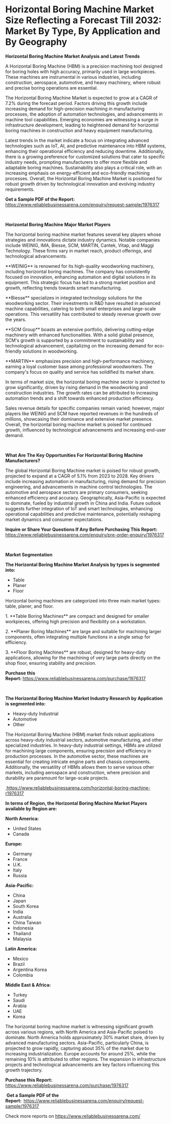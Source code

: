 <p><h1>Horizontal Boring Machine Market Size Reflecting a Forecast Till 2032: Market By Type, By Application and By Geography</h1></p><p><strong>Horizontal Boring Machine Market Analysis and Latest Trends</strong></p>
<p><p>A Horizontal Boring Machine (HBM) is a precision machining tool designed for boring holes with high accuracy, primarily used in large workpieces. These machines are instrumental in various industries, including construction, aerospace, automotive, and heavy machinery, where robust and precise boring operations are essential.</p><p>The Horizontal Boring Machine Market is expected to grow at a CAGR of 7.2% during the forecast period. Factors driving this growth include increasing demand for high-precision machining in manufacturing processes, the adoption of automation technologies, and advancements in machine tool capabilities. Emerging economies are witnessing a surge in infrastructure development, leading to heightened demand for horizontal boring machines in construction and heavy equipment manufacturing.</p><p>Latest trends in the market indicate a focus on integrating advanced technologies such as IoT, AI, and predictive maintenance into HBM systems, enhancing their operational efficiency and reducing downtime. Additionally, there is a growing preference for customized solutions that cater to specific industry needs, prompting manufacturers to offer more flexible and adaptable boring machines. Sustainability also plays a critical role, with an increasing emphasis on energy-efficient and eco-friendly machining processes. Overall, the Horizontal Boring Machine Market is positioned for robust growth driven by technological innovation and evolving industry requirements.</p></p>
<p><strong>Get a Sample PDF of the Report:&nbsp;</strong> <a href="https://www.reliablebusinessarena.com/enquiry/request-sample/1976317?utm_campaign=2288&utm_medium=2&utm_source=Github&utm_content=ia&utm_term=20022025&utm_id=horizontal-boring-machine">https://www.reliablebusinessarena.com/enquiry/request-sample/1976317</a></p>
<p>&nbsp;</p>
<p><strong>Horizontal Boring Machine Major Market Players</strong></p>
<p><p>The horizontal boring machine market features several key players whose strategies and innovations dictate industry dynamics. Notable companies include WEINIG, IMA, Biesse, SCM, MARTIN, Cantek, Vitap, and Maggi Technology. These firms vary in market reach, product offerings, and technological advancements.</p><p>**WEINIG** is renowned for its high-quality woodworking machinery, including horizontal boring machines. The company has consistently focused on innovation, enhancing automation and digital solutions in its equipment. This strategic focus has led to a strong market position and growth, reflecting trends towards smart manufacturing.</p><p>**Biesse** specializes in integrated technology solutions for the woodworking sector. Their investments in R&D have resulted in advanced machine capabilities, catering to both small enterprises and large-scale operations. This versatility has contributed to steady revenue growth over the years.</p><p>**SCM Group** boasts an extensive portfolio, delivering cutting-edge machinery with enhanced functionalities. With a solid global presence, SCM's growth is supported by a commitment to sustainability and technological advancement, capitalizing on the increasing demand for eco-friendly solutions in woodworking.</p><p>**MARTIN** emphasizes precision and high-performance machinery, earning a loyal customer base among professional woodworkers. The company's focus on quality and service has solidified its market share.</p><p>In terms of market size, the horizontal boring machine sector is projected to grow significantly, driven by rising demand in the woodworking and construction industries. The growth rates can be attributed to increasing automation trends and a shift towards enhanced production efficiency.</p><p>Sales revenue details for specific companies remain varied; however, major players like WEINIG and SCM have reported revenues in the hundreds of millions, showcasing their dominance and extensive market presence. Overall, the horizontal boring machine market is poised for continued growth, influenced by technological advancements and increasing end-user demand.</p></p>
<p>&nbsp;</p>
<p><strong>What Are The Key Opportunities For Horizontal Boring Machine Manufacturers?</strong></p>
<p><p>The global Horizontal Boring Machine market is poised for robust growth, projected to expand at a CAGR of 5.1% from 2023 to 2028. Key drivers include increasing automation in manufacturing, rising demand for precision engineering, and advancements in machine control technologies. The automotive and aerospace sectors are primary consumers, seeking enhanced efficiency and accuracy. Geographically, Asia-Pacific is expected to dominate, fueled by industrial growth in China and India. Future outlook suggests further integration of IoT and smart technologies, enhancing operational capabilities and predictive maintenance, potentially reshaping market dynamics and consumer expectations.</p></p>
<p><strong>Inquire or Share Your Questions If Any Before Purchasing This Report:</strong> <a href="https://www.reliablebusinessarena.com/enquiry/pre-order-enquiry/1976317?utm_campaign=2288&utm_medium=2&utm_source=Github&utm_content=ia&utm_term=20022025&utm_id=horizontal-boring-machine">https://www.reliablebusinessarena.com/enquiry/pre-order-enquiry/1976317</a></p>
<p>&nbsp;</p>
<p><strong>Market Segmentation</strong></p>
<p><strong>The Horizontal Boring Machine Market Analysis by types is segmented into:</strong></p>
<p><ul><li>Table</li><li>Planer</li><li>Floor</li></ul></p>
<p><p>Horizontal boring machines are categorized into three main market types: table, planer, and floor. </p><p>1. **Table Boring Machines** are compact and designed for smaller workpieces, offering high precision and flexibility on a workstation.</p><p>2. **Planer Boring Machines** are large and suitable for machining larger components, often integrating multiple functions in a single setup for efficiency.</p><p>3. **Floor Boring Machines** are robust, designed for heavy-duty applications, allowing for the machining of very large parts directly on the shop floor, ensuring stability and precision.</p></p>
<p><strong>Purchase this Report:&nbsp;</strong><a href="https://www.reliablebusinessarena.com/purchase/1976317?utm_campaign=2288&utm_medium=2&utm_source=Github&utm_content=ia&utm_term=20022025&utm_id=horizontal-boring-machine">https://www.reliablebusinessarena.com/purchase/1976317</a></p>
<p>&nbsp;</p>
<p><strong>The Horizontal Boring Machine Market Industry Research by Application is segmented into:</strong></p>
<p><ul><li>Heavy-duty Industrial</li><li>Automotive</li><li>Other</li></ul></p>
<p><p>The Horizontal Boring Machine (HBM) market finds robust applications across heavy-duty industrial sectors, automotive manufacturing, and other specialized industries. In heavy-duty industrial settings, HBMs are utilized for machining large components, ensuring precision and efficiency in production processes. In the automotive sector, these machines are essential for creating intricate engine parts and chassis components. Additionally, the versatility of HBMs allows them to serve various other markets, including aerospace and construction, where precision and durability are paramount for large-scale projects.</p></p>
<p><a href="https://www.reliablebusinessarena.com/horizontal-boring-machine-r1976317?utm_campaign=2288&utm_medium=2&utm_source=Github&utm_content=ia&utm_term=20022025&utm_id=horizontal-boring-machine">&nbsp;https://www.reliablebusinessarena.com/horizontal-boring-machine-r1976317</a></p>
<p><strong>In terms of Region, the Horizontal Boring Machine Market Players available by Region are:</strong></p>
<p>
    <p> <strong> North America: </strong>
        <ul>
            <li>United States</li>
            <li>Canada</li>
        </ul>
        </p> 
    <p> <strong> Europe: </strong>
        <ul>
            <li>Germany</li>
            <li>France</li>
            <li>U.K.</li>
            <li>Italy</li>
            <li>Russia</li>
        </ul>
        </p> 
    <p> <strong> Asia-Pacific: </strong>
        <ul>
            <li>China</li>
            <li>Japan</li>
            <li>South Korea</li>
            <li>India</li>
            <li>Australia</li>
            <li>China Taiwan</li>
            <li>Indonesia</li>
            <li>Thailand</li>
            <li>Malaysia</li>
        </ul>
        </p> 
    <p> <strong> Latin America: </strong>
        <ul>
            <li>Mexico</li>
            <li>Brazil</li>
            <li>Argentina Korea</li>
            <li>Colombia</li>
        </ul>
        </p> 
    <p> <strong> Middle East & Africa: </strong>
        <ul>
            <li>Turkey</li>
            <li>Saudi</li>
            <li>Arabia</li>
            <li>UAE</li>
            <li>Korea</li>
        </ul>
    </p>
    </p>
<p><p>The horizontal boring machine market is witnessing significant growth across various regions, with North America and Asia-Pacific poised to dominate. North America holds approximately 30% market share, driven by advanced manufacturing sectors. Asia-Pacific, particularly China, is projected to grow rapidly, capturing about 35% of the market due to increasing industrialization. Europe accounts for around 25%, while the remaining 10% is attributed to other regions. The expansion in infrastructure projects and technological advancements are key factors influencing this growth trajectory.</p></p>
<p><strong>Purchase this Report: </strong><a href="https://www.reliablebusinessarena.com/purchase/1976317?utm_campaign=2288&utm_medium=2&utm_source=Github&utm_content=ia&utm_term=20022025&utm_id=horizontal-boring-machine">https://www.reliablebusinessarena.com/purchase/1976317</a></p>
<p>&nbsp;<strong>Get a Sample PDF of the Report:&nbsp;&nbsp;</strong><a href="https://www.reliablebusinessarena.com/enquiry/request-sample/1976317?utm_campaign=2288&utm_medium=2&utm_source=Github&utm_content=ia&utm_term=20022025&utm_id=horizontal-boring-machine">https://www.reliablebusinessarena.com/enquiry/request-sample/1976317</a></p>
<p><strong></strong></p>
<p>Check more reports on <a href="https://www.reliablebusinessarena.com/?utm_campaign=2288&utm_medium=2&utm_source=Github&utm_content=ia&utm_term=20022025&utm_id=horizontal-boring-machine">https://www.reliablebusinessarena.com/</a></p>
